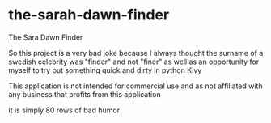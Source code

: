 # the-sarah-dawn-finder
The Sara Dawn Finder

So this project is a very bad joke because I always thought the surname of a swedish celebrity was "finder" and not "finer" as well as an opportunity for myself to try out something quick and dirty in python Kivy

This application is not intended for commercial use and as not affiliated with any business that profits from this application

it is simply 80 rows of bad humor
